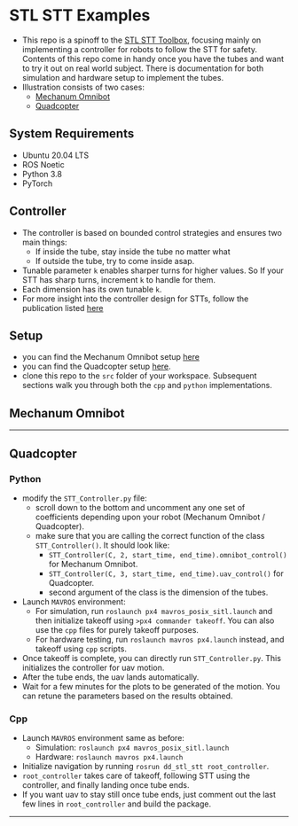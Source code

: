 # STL STT Examples
* This repo is a spinoff to the [STL STT Toolbox](https://github.com/SnyprDragun/STL_SpatiotemporalTubes_Toolbox), focusing mainly on implementing a controller for robots to follow the STT for safety. Contents of this repo come in handy once you have the tubes and want to try it out on real world subject. There is documentation for both simulation and hardware setup to implement the tubes.
* Illustration consists of two cases:
  * [Mechanum Omnibot](#mechanum-omnibot)
  * [Quadcopter](#quadcopter)

## System Requirements
* Ubuntu 20.04 LTS
* ROS Noetic
* Python 3.8
* PyTorch

## Controller
* The controller is based on bounded control strategies and ensures two main things:
  * If inside the tube, stay inside the tube no matter what
  * If outside the tube, try to come inside asap.
* Tunable parameter `k` enables sharper turns for higher values. So If your STT has sharp turns, increment `k` to handle for them.
* Each dimension has its own tunable `k`.
* For more insight into the controller design for STTs, follow the publication listed [here](https://github.com/SnyprDragun/STL_SpatiotemporalTubes_Toolbox)

## Setup
* you can find the Mechanum Omnibot setup [here]()
* you can find the Quadcopter setup [here](https://github.com/SnyprDragun/PX4-MAVROS-Simulation-Setup).
* clone this repo to the `src` folder of your workspace. Subsequent sections walk you through both the `cpp` and `python` implementations.

## Mechanum Omnibot
-----
## Quadcopter
### Python
* modify the `STT_Controller.py` file:
  * scroll down to the bottom and uncomment any one set of coefficients depending upon your robot (Mechanum Omnibot / Quadcopter).
  * make sure that you are calling the correct function of the class `STT_Controller()`. It should look like:
    * `STT_Controller(C, 2, start_time, end_time).omnibot_control()` for Mechanum Omnibot.
    * `STT_Controller(C, 3, start_time, end_time).uav_control()` for Quadcopter.
    * second argument of the class is the dimension of the tubes.
* Launch `MAVROS` environment:
  * For simulation, run `roslaunch px4 mavros_posix_sitl.launch` and then initialize takeoff using `>px4 commander takeoff`. You can also use the `cpp` files for purely takeoff purposes.
  * For hardware testing, run `roslaunch mavros px4.launch` instead, and takeoff using `cpp` scripts. 
* Once takeoff is complete, you can directly run `STT_Controller.py`. This initializes the controller for uav motion.
* After the tube ends, the uav lands automatically.
* Wait for a few minutes for the plots to be generated of the motion. You can retune the parameters based on the results obtained.

### Cpp
* Launch `MAVROS` environment same as before:
  * Simulation: `roslaunch px4 mavros_posix_sitl.launch`
  * Hardware: `roslaunch mavros px4.launch`
* Initialize navigation by running `rosrun dd_stl_stt root_controller`.
* `root_controller` takes care of takeoff, following STT using the controller, and finally landing once tube ends.
* If you want uav to stay still once tube ends, just comment out the last few lines in `root_controller` and build the package.

-----
